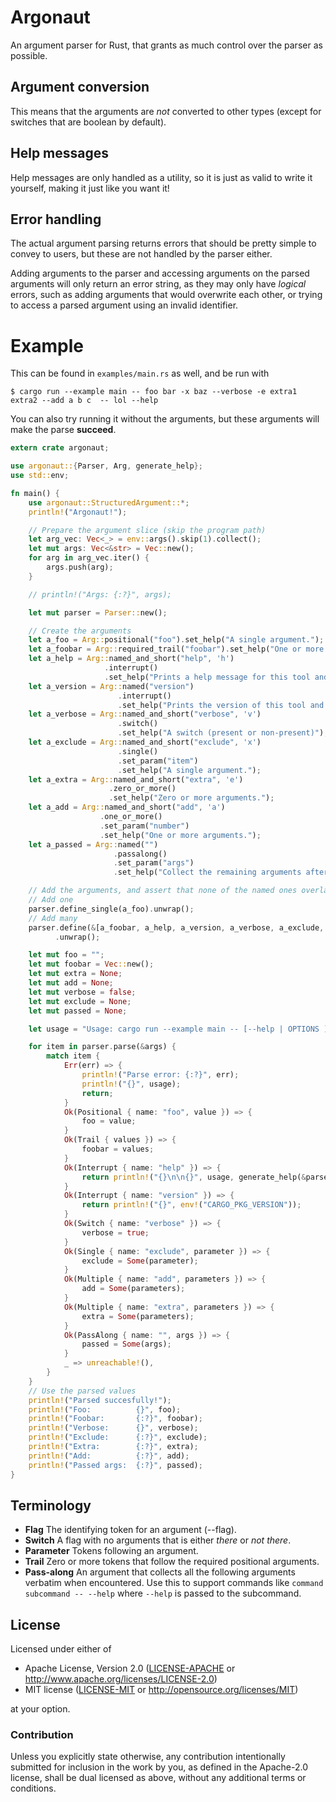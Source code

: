 # Argonaut

An argument parser for Rust, that grants as much control over the parser as possible.


## Argument conversion

This means that the arguments are *not* converted to other types (except for switches that are boolean by default).


## Help messages

Help messages are only handled as a utility, so it is just as valid to write it yourself, making it just like you want it!


## Error handling

The actual argument parsing returns errors that should be pretty simple to convey to users, but these are not handled by the parser either.

<!-- TODO: What does this even mean? -->
Adding arguments to the parser and accessing arguments on the parsed arguments will only return an error string, as they may only have *logical* errors, such as adding arguments that would overwrite each other, or trying to access a parsed argument using an invalid identifier.


# Example

This can be found in `examples/main.rs` as well, and be run with

```shell
$ cargo run --example main -- foo bar -x baz --verbose -e extra1 extra2 --add a b c  -- lol --help
```

You can also try running it without the arguments, but these arguments will make the parse **succeed**.

```rust
extern crate argonaut;

use argonaut::{Parser, Arg, generate_help};
use std::env;

fn main() {
    use argonaut::StructuredArgument::*;
    println!("Argonaut!");

    // Prepare the argument slice (skip the program path)
    let arg_vec: Vec<_> = env::args().skip(1).collect();
    let mut args: Vec<&str> = Vec::new();
    for arg in arg_vec.iter() {
        args.push(arg);
    }

    // println!("Args: {:?}", args);

    let mut parser = Parser::new();

    // Create the arguments
    let a_foo = Arg::positional("foo").set_help("A single argument.");
    let a_foobar = Arg::required_trail("foobar").set_help("One or more trailing arguments.");
    let a_help = Arg::named_and_short("help", 'h')
                     .interrupt()
                     .set_help("Prints a help message for this tool and exits.");
    let a_version = Arg::named("version")
                        .interrupt()
                        .set_help("Prints the version of this tool and exits.");
    let a_verbose = Arg::named_and_short("verbose", 'v')
                        .switch()
                        .set_help("A switch (present or non-present)");
    let a_exclude = Arg::named_and_short("exclude", 'x')
                        .single()
                        .set_param("item")
                        .set_help("A single argument.");
    let a_extra = Arg::named_and_short("extra", 'e')
                      .zero_or_more()
                      .set_help("Zero or more arguments.");
    let a_add = Arg::named_and_short("add", 'a')
                    .one_or_more()
                    .set_param("number")
                    .set_help("One or more arguments.");
    let a_passed = Arg::named("")
                       .passalong()
                       .set_param("args")
                       .set_help("Collect the remaining arguments after this one.");

    // Add the arguments, and assert that none of the named ones overlap
    // Add one
    parser.define_single(a_foo).unwrap();
    // Add many
    parser.define(&[a_foobar, a_help, a_version, a_verbose, a_exclude, a_extra, a_add, a_passed])
          .unwrap();

    let mut foo = "";
    let mut foobar = Vec::new();
    let mut extra = None;
    let mut add = None;
    let mut verbose = false;
    let mut exclude = None;
    let mut passed = None;

    let usage = "Usage: cargo run --example main -- [--help | OPTIONS ]";

    for item in parser.parse(&args) {
        match item {
            Err(err) => {
                println!("Parse error: {:?}", err);
                println!("{}", usage);
                return;
            }
            Ok(Positional { name: "foo", value }) => {
                foo = value;
            }
            Ok(Trail { values }) => {
                foobar = values;
            }
            Ok(Interrupt { name: "help" }) => {
                return println!("{}\n\n{}", usage, generate_help(&parser));
            }
            Ok(Interrupt { name: "version" }) => {
                return println!("{}", env!("CARGO_PKG_VERSION"));
            }
            Ok(Switch { name: "verbose" }) => {
                verbose = true;
            }
            Ok(Single { name: "exclude", parameter }) => {
                exclude = Some(parameter);
            }
            Ok(Multiple { name: "add", parameters }) => {
                add = Some(parameters);
            }
            Ok(Multiple { name: "extra", parameters }) => {
                extra = Some(parameters);
            }
            Ok(PassAlong { name: "", args }) => {
                passed = Some(args);
            }
            _ => unreachable!(),
        }
    }
    // Use the parsed values
    println!("Parsed succesfully!");
    println!("Foo:          {}", foo);
    println!("Foobar:       {:?}", foobar);
    println!("Verbose:      {}", verbose);
    println!("Exclude:      {:?}", exclude);
    println!("Extra:        {:?}", extra);
    println!("Add:          {:?}", add);
    println!("Passed args:  {:?}", passed);
}
```


## Terminology

- **Flag** The identifying token for an argument (--flag).
- **Switch** A flag with no arguments that is either *there* or *not there*.
- **Parameter** Tokens following an argument.
- **Trail** Zero or more tokens that follow the required positional arguments.
- **Pass-along** An argument that collects all the following arguments verbatim when encountered. Use this to support commands like `command subcommand -- --help` where `--help` is passed to the subcommand.


## License

Licensed under either of

 * Apache License, Version 2.0 ([LICENSE-APACHE](LICENSE-APACHE) or http://www.apache.org/licenses/LICENSE-2.0)
 * MIT license ([LICENSE-MIT](LICENSE-MIT) or http://opensource.org/licenses/MIT)

at your option.


### Contribution

Unless you explicitly state otherwise, any contribution intentionally submitted
for inclusion in the work by you, as defined in the Apache-2.0 license, shall be dual licensed as above, without any
additional terms or conditions.
